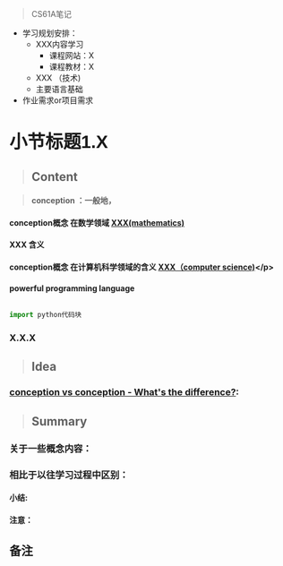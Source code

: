 > CS61A笔记

- 学习规划安排：
    - XXX内容学习
        - 课程网站：X
        - 课程教材：X
    - XXX （技术)
    - 主要语言基础
- 作业需求or项目需求

# <font size=6 face="Helvetica">小节标题1.X</font>

> ## Content
<!-- 内容整理 -->

>#### conception ：一般地，
<!-- 对conception的一个简单概括，整理，可以放到最后再进行一个小的总结 -->

#### <p align="left">conception概念 在数学领域 [XXX(mathematics)](https://en.wikipedia.org/wiki/Value_(mathematics))</p>
<!-- 定义概念的引入、起源、wiki内容补充 -->



<!-- 
<li>这里是内容</li>
 -->

#### XXX 含义

#### <p align="left">conception概念 在计算机科学领域的含义 [XXX（computer science)](https://en.wikipedia.org/wiki/Value_(computer_science))</p>
<!-- 定义概念的引入、起源、wiki内容补充 -->


#### powerful programming language 
<!-- 具体课程内容的整理 -->

``` python

import python代码块

```

### X.X.X
<!-- 每一小节 -->

>## Idea  
<!-- 学习过程一些疑问和思考，疏通基础内容后要尽可能解决这些疑问 -->

### [conception vs conception - What's the difference?](https://wikidiff.com/framework/frame):
<!-- 概念与概念之间的联系与区别 -->

>## Summary  
<!-- 学习过程中的总结 -->

### 关于一些概念内容：
<!-- 对一些概念内容的总结，概念的基础含义，与其他概念之间的联系与区别 -->

### 相比于以往学习过程中区别：  
<!--对比以往学习过程 进行总结 -->

#### 小结:  


#### 注意：
<!--方便自己后续对笔记复盘的一些注意事项 -->

## 备注